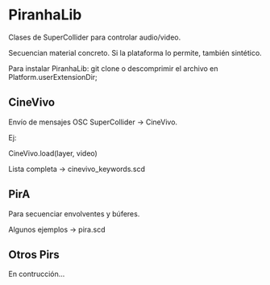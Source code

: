 # PiranhaLib

Clases de SuperCollider para controlar audio/video.

Secuencian material concreto. Si la plataforma lo permite, también sintético. 

Para instalar PiranhaLib: git clone o descomprimir el archivo en Platform.userExtensionDir;

## CineVivo

Envío de mensajes OSC SuperCollider -> CineVivo. 

Ej:

CineVivo.load(layer, video)

Lista completa -> cinevivo_keywords.scd

## PirA 

Para secuenciar envolventes y búferes.

Algunos ejemplos -> pira.scd

## Otros Pirs

En contrucción...
